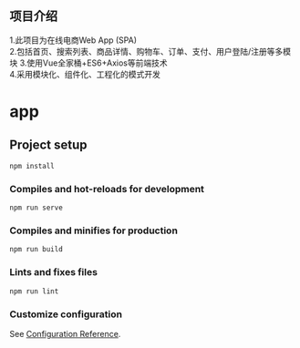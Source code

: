 ## 项目介绍
1.此项目为在线电商Web App (SPA)  
2.包括首页、搜索列表、商品详情、购物车、订单、支付、用户登陆/注册等多模块 
3.使用Vue全家桶+ES6+Axios等前端技术  
4.采用模块化、组件化、工程化的模式开发

# app

## Project setup
```
npm install
```

### Compiles and hot-reloads for development
```
npm run serve
```

### Compiles and minifies for production
```
npm run build
```

### Lints and fixes files
```
npm run lint
```

### Customize configuration
See [Configuration Reference](https://cli.vuejs.org/config/).
